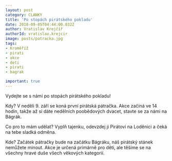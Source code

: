 ```yaml
---
layout: post
category: CLANKY
title: 'Po stopách pirátského pokladu'
date: 2018-09-05T04:44:00.032Z
author: Vratislav Krejčíř
authorId: vratislav.krejcir
image: posts/patracka.jpg
tags: 
- Kroměříž
- pirati 
- akce
- deti
- pirati
- bagrak

important: true
---
```


Vydejte se s námi po stopách pirátského pokladu!

Kdy? V neděli 9. září se koná první pirátská pátračka. Akce začíná ve 14 hodin, takže až si dáte nedělních poobědových dvacet, stavte se za námi na Bágrák.

Co pro to mám udělat? Vyplň tajenku, odevzdej ji Pirátovi na Loděnici a čeká na tebe sladká odměna.

Kde? Začátek pátračky bude na začátku Bágráku, náš pirátský stánek nemůžete minout.
Akce je určená primárně pro děti, ale těšíme se na všechny hravé duše všech věkových kategorií.
